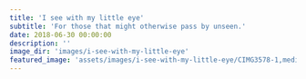 ```yaml
---
title: 'I see with my little eye'
subtitle: 'For those that might otherwise pass by unseen.'
date: 2018-06-30 00:00:00
description: ''
image_dir: 'images/i-see-with-my-little-eye'
featured_image: 'assets/images/i-see-with-my-little-eye/CIMG3578-1,medium_large.2x.1440388512.JPG'
---
```

